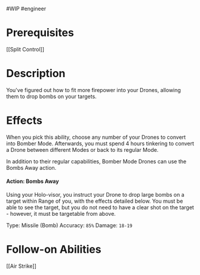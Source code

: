 #WIP #engineer 

# Prerequisites

[[Split Control]]

# Description

You've figured out how to fit more firepower into your Drones, allowing them to drop bombs on your targets.

# Effects

When you pick this ability, choose any number of your Drones to convert into Bomber Mode. Afterwards, you must spend 4 hours tinkering to convert a Drone between different Modes or back to its regular Mode.

In addition to their regular capabilities, Bomber Mode Drones can use the Bombs Away action.

#### Action: Bombs Away

Using your Holo-visor, you instruct your Drone to drop large bombs on a target within Range of you, with the effects detailed below. You must be able to see the target, but you do not need to have a clear shot on the target - however, it must be targetable from above.

Type: Missile (Bomb)
Accuracy: `85%`
Damage: `18-19`

# Follow-on Abilities

[[Air Strike]]